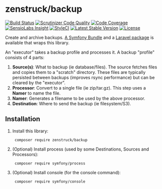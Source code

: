# zenstruck/backup

[![Build Status](http://img.shields.io/travis/kbond/php-backup.svg?style=flat-square)](https://travis-ci.org/kbond/php-backup)
[![Scrutinizer Code Quality](http://img.shields.io/scrutinizer/g/kbond/php-backup.svg?style=flat-square)](https://scrutinizer-ci.com/g/kbond/php-backup/)
[![Code Coverage](http://img.shields.io/scrutinizer/coverage/g/kbond/php-backup.svg?style=flat-square)](https://scrutinizer-ci.com/g/kbond/php-backup/)
[![SensioLabs Insight](https://img.shields.io/sensiolabs/i/c4035c63-56a5-4498-99be-d143938384af.svg?style=flat-square)](https://insight.sensiolabs.com/projects/c4035c63-56a5-4498-99be-d143938384af)
[![StyleCI](https://styleci.io/repos/45110395/shield)](https://styleci.io/repos/45110395)
[![Latest Stable Version](http://img.shields.io/packagist/v/zenstruck/backup.svg?style=flat-square)](https://packagist.org/packages/zenstruck/backup)
[![License](http://img.shields.io/packagist/l/zenstruck/backup.svg?style=flat-square)](https://packagist.org/packages/zenstruck/backup)

Create and archive backups. [A Symfony Bundle](https://github.com/kbond/ZenstruckBackupBundle) and a [Laravel package](https://github.com/vinkla/backup) is available that wraps this library.

An "executor" takes a backup profile and processes it. A backup "profile" consists of 4 parts:

1. **Source(s)**: What to backup (ie database/files). The source fetches files and copies them to a "scratch"
   directory. These files are typically persisted between backups (improves rsync performance) but can be
   cleared by the "executor".
2. **Processor**: Convert to a single file (ie zip/tar.gz). This step uses a **Namer** to name the file.
3. **Namer**: Generates a filename to be used by the above processor.
4. **Destination**: Where to send the backup (ie filesystem/S3).

## Installation

1. Install this library:

        composer require zenstruck/backup

2. (Optional) Install process (used by some Destinations, Sources and Processors):

        composer require symfony/process

3. (Optional) Install console (for the console command):

        composer require symfony/console
